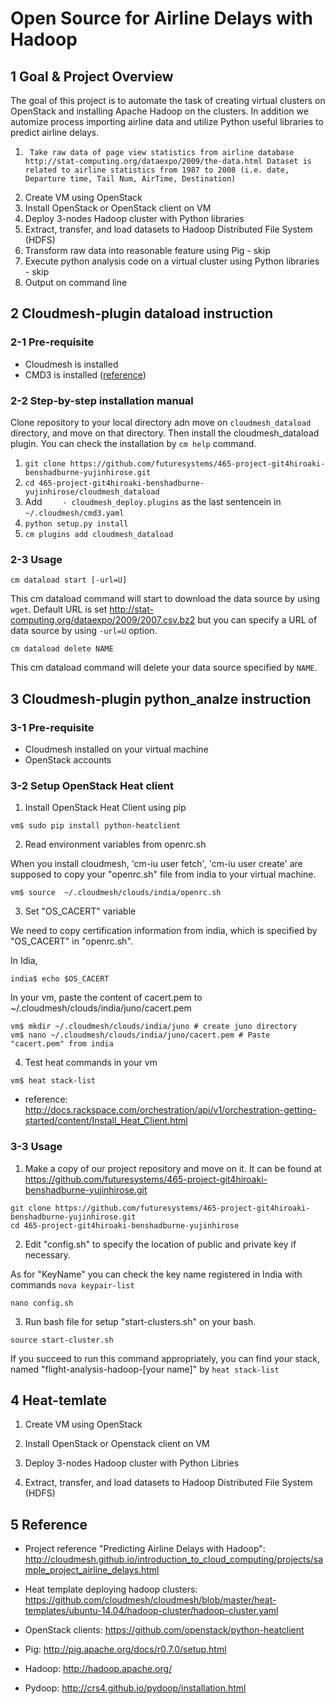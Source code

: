 # Open Source for Airline Delays with Hadoop

## 1 Goal & Project Overview
The goal of this project is to automate the task of creating virtual clusters on OpenStack and installing Apache Hadoop on the clusters. In addition we automize process importing airline data and utilize Python useful libraries to predict airline delays. 


1.      Take raw data of page view statistics from airline database http://stat-computing.org/dataexpo/2009/the-data.html Dataset is related to airline statistics from 1987 to 2008 (i.e. date, Departure time, Tail Num, AirTime, Destination) 
2.	Create VM using OpenStack 
3.	Install OpenStack or OpenStack client on VM
4.	Deploy 3-nodes Hadoop cluster with Python libraries
5.	Extract, transfer, and load datasets to Hadoop Distributed File System (HDFS)
6.	Transform raw data into reasonable feature using Pig - skip
7.	Execute python analysis code on a virtual cluster using Python libraries - skip
8.	Output on command line



## 2 Cloudmesh-plugin dataload instruction



### 2-1 Pre-requisite    

* Cloudmesh is installed
* CMD3 is installed ([reference](http://cloudmesh.github.io/cmd3/manual.html#generating-independent-packages))

### 2-2 Step-by-step installation manual

Clone repository to your local directory adn move on `cloudmesh_dataload` directory, and move on that directory. Then install the cloudmesh_dataload plugin. You can check the installation by `cm help` command. 

1. `git clone https://github.com/futuresystems/465-project-git4hiroaki-benshadburne-yujinhirose.git`
2. `cd 465-project-git4hiroaki-benshadburne-yujinhirose/cloudmesh_dataload`
3. Add `    - cloudmesh_deploy.plugins` as the last sentencein in `~/.cloudmesh/cmd3.yaml` 
4. `python setup.py install`
5. `cm plugins add cloudmesh_dataload`

### 2-3 Usage

`cm dataload start [-url=U]`

This cm dataload command will start to download the data source by using `wget`. Default URL is set http://stat-computing.org/dataexpo/2009/2007.csv.bz2 but you can specify a URL of data source by using `-url=U` option.

`cm dataload delete NAME`

This cm dataload command will delete your data source specified by `NAME`.


## 3 Cloudmesh-plugin python_analze instruction

### 3-1 Pre-requisite    

* Cloudmesh installed on your virtual machine
* OpenStack accounts  

### 3-2 Setup OpenStack Heat client

1. Install OpenStack Heat Client using pip

```
vm$ sudo pip install python-heatclient
```

2. Read environment variables from openrc.sh

When you install cloudmesh, 'cm-iu user fetch', 'cm-iu user create' are supposed to copy your "openrc.sh" file from india to your virtual machine. 

```
vm$ source  ~/.cloudmesh/clouds/india/openrc.sh  
```
3. Set "OS_CACERT" variable

We need to copy certification information from india, which is specified by "OS_CACERT" in "openrc.sh".

In Idia, 
```
india$ echo $OS_CACERT
```

In your vm, paste the content of cacert.pem to ~/.cloudmesh/clouds/india/juno/cacert.pem

```
vm$ mkdir ~/.cloudmesh/clouds/india/juno # create juno directory
vm$ nano ~/.cloudmesh/clouds/india/juno/cacert.pem # Paste "cacert.pem" from india
```

4. Test heat commands in your vm

```
vm$ heat stack-list
```

* reference: http://docs.rackspace.com/orchestration/api/v1/orchestration-getting-started/content/Install_Heat_Client.html

### 3-3 Usage



1) Make a copy of our project repository and move on it. It can be found at
https://github.com/futuresystems/465-project-git4hiroaki-benshadburne-yujinhirose.git

```
git clone https://github.com/futuresystems/465-project-git4hiroaki-benshadburne-yujinhirose.git
cd 465-project-git4hiroaki-benshadburne-yujinhirose
```

2) Edit "config.sh" to specify the location of public and private key if necessary.

As for "KeyName" you can check the key name registered in India with commands `nova keypair-list`

```
nano config.sh
```

3) Run bash file for setup "start-clusters.sh" on your bash.

```
source start-cluster.sh
```

If you succeed to run this command appropriately, you can find your stack, named "flight-analysis-hadoop-[your name]" by `heat stack-list`


## 4 Heat-temlate


1.	Create VM using OpenStack 

2.	Install OpenStack or Openstack client on VM

3.	Deploy 3-nodes Hadoop cluster with Python Libries

4.	Extract, transfer, and load datasets to Hadoop Distributed File System (HDFS)


## 5 Reference


- Project reference "Predicting Airline Delays with Hadoop": http://cloudmesh.github.io/introduction_to_cloud_computing/projects/sample_project_airline_delays.html

- Heat template deploying hadoop clusters:  https://github.com/cloudmesh/cloudmesh/blob/master/heat-templates/ubuntu-14.04/hadoop-cluster/hadoop-cluster.yaml 

- OpenStack clients: https://github.com/openstack/python-heatclient

- Pig: http://pig.apache.org/docs/r0.7.0/setup.html

- Hadoop: http://hadoop.apache.org/

- Pydoop: http://crs4.github.io/pydoop/installation.html
